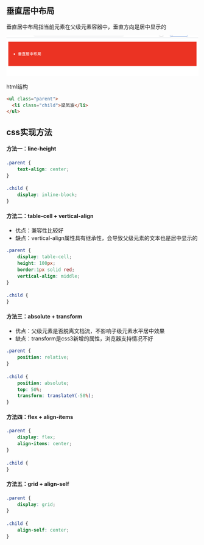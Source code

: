 ## 垂直居中布局
垂直居中布局指当前元素在父级元素容器中，垂直方向是居中显示的

![垂直居中布局](/images/css/layout/垂直居中布局.png)

html结构
```html
<ul class="parent">
  <li class="child">梁凤波</li>
</ul>
```
## css实现方法
#### 方法一：line-height
```css
.parent {
    text-align: center;
}

.child {
    display: inline-block;
}
```

#### 方法二：table-cell + vertical-align
- 优点：兼容性比较好
- 缺点：vertical-align属性具有继承性，会导致父级元素的文本也是居中显示的
```css
.parent {
    display: table-cell;
    height: 100px;
    border:1px solid red;
    vertical-align: middle;
}

.child {
}
```

#### 方法三：absolute + transform
- 优点：父级元素是否脱离文档流，不影响子级元素水平居中效果
- 缺点：transform是css3新增的属性，浏览器支持情况不好
```css
.parent {
    position: relative;
}

.child {
    position: absolute;
    top: 50%;
    transform: translateY(-50%);
}
```

#### 方法四：flex + align-items

```css
.parent {
    display: flex;
    align-items: center;
}

.child {
}
```

#### 方法五：grid + align-self
```css
.parent {
    display: grid;
}

.child {
    align-self: center;
}
```